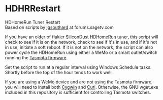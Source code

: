 # HDHRRestart
HDHomeRun Tuner Restart  
Based on scripts by [jgsouthard](https://forums.sagetv.com/forums/member.php?u=2072) at forums.sagetv.com

If you have an older of flakier [SiliconDust HDHomeRun](https://www.silicondust.com/hdhomerun/) tuner, this script will check to see if it is on the network, check to see if it's in use, and if it's not in use, initiate a soft reboot. If it is not on the network, the script can also power cycle the HDHomeRun using either a WeMo or a smart outlet/switch running the [Tasmota firmware](https://tasmota.github.io/docs/).

Set the script to run at a regular interval using Windows Schedule tasks. Shortly before the top of the hour tends to work well.

If you are using a WeMo device and are not using the Tasmota firmware, you will need to install both [Cygwin](https://www.cygwin.com/install.html) and [Curl](https://curl.se/windows/). Otherwise, the GNU wget.exe included in this repository is sufficient for controlling Tasmota switches.
